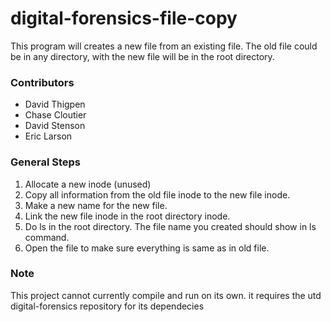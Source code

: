 # digital-forensics-file-copy
This program will creates a new file from an existing file.  The old file could be in any directory, with the new file will be in the root directory.

### Contributors
* David Thigpen 
* Chase Cloutier
* David Stenson
* Eric Larson

### General Steps
1. Allocate a new inode (unused)
2. Copy all information from the old file inode to the new file inode.
3. Make a new name for the new file.
4. Link the new file  inode in the root directory inode.
5. Do ls in the root directory.  The file name you created should show in ls command.
6. Open the file to make sure everything is same as in old file. 

### Note
This project cannot currently compile and run on its own. it requires the utd digital-forensics repository for its dependecies
